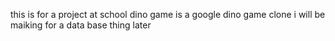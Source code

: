 this is for a project at school
dino game is a google dino game clone i will be maiking for a data base thing later

